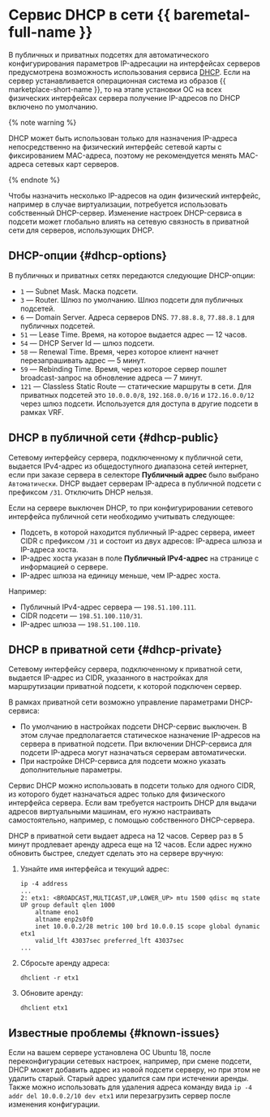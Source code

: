 # Сервис DHCP в сети {{ baremetal-full-name }}

В публичных и приватных подсетях для автоматического конфигурирования параметров IP-адресации на интерфейсах серверов предусмотрена возможность использования сервиса [DHCP](https://ru.wikipedia.org/wiki/DHCP). Если на сервер устанавливается операционная система из образов {{ marketplace-short-name }}, то на этапе установки ОС на всех физических интерфейсах сервера получение IP-адресов по DHCP включено по умолчанию.

{% note warning %}

DHCP может быть использован только для назначения IP-адреса непосредственно на физический интерфейс сетевой карты с фиксированием MAC-адреса, поэтому не рекомендуется менять MAC-адреса сетевых карт серверов. 

{% endnote %}

Чтобы назначить несколько IP-адресов на один физический интерфейс, например в случае виртуализации, потребуется использовать собственный DHCP-сервер. Изменение настроек DHCP-сервиса в подсети может глобально влиять на сетевую связность в приватной сети для серверов, использующих DHCP.

## DHCP-опции {#dhcp-options}

В публичных и приватных сетях передаются следующие DHCP-опции:

* `1` — Subnet Mask. Маска подсети.
* `3` — Router. Шлюз по умолчанию. Шлюз подсети для публичных подсетей.
* `6` — Domain Server. Адреса серверов DNS. `77.88.8.8`, `77.88.8.1` для публичных подсетей.
* `51` — Lease Time. Время, на которое выдается адрес — 12 часов.
* `54` — DHCP Server Id — шлюз подсети.
* `58` — Renewal Time. Время, через которое клиент начнет перезапрашивать адрес — 5 минут.
* `59` — Rebinding Time. Время, через которое сервер пошлет broadcast-запрос на обновление адреса — 7 минут.
* `121` — Classless Static Route — статические маршруты в сети. Для приватных подсетей это `10.0.0.0/8`, `192.168.0.0/16` и `172.16.0.0/12` через шлюз подсети. Используется для доступа в другие подсети в рамках VRF.

## DHCP в публичной сети {#dhcp-public}

Сетевому интерфейсу сервера, подключенному к публичной сети, выдается IPv4-адрес из общедоступного диапазона сетей интернет, если при заказе сервера в селекторе **Публичный адрес** было выбрано `Автоматически`. DHCP выдает серверам IP-адреса в публичной подсети с префиксом `/31`. Отключить DHCP нельзя.

Если на сервере выключен DHCP, то при конфигурировании сетевого интерфейса публичной сети необходимо учитывать следующее:

* Подсеть, в которой находится публичный IP-адрес сервера, имеет CIDR с префиксом `/31` и состоит из двух адресов: IP-адреса шлюза и IP-адреса хоста.
* IP-адрес хоста указан в поле **Публичный IPv4-адрес** на странице с информацией о сервере.
* IP-адрес шлюза на единицу меньше, чем IP-адрес хоста.

Например:

* Публичный IPv4-адрес сервера — `198.51.100.111`.
* CIDR подсети — `198.51.100.110/31`.
* IP-адрес шлюза — `198.51.100.110`.

## DHCP в приватной сети {#dhcp-private}

Сетевому интерфейсу сервера, подключенному к приватной сети, выдается IP-адрес из CIDR, указанного в настройках для маршрутизации приватной подсети, к которой подключен сервер.

В рамках приватной сети возможно управление параметрами DHCP-сервиса:

* По умолчанию в настройках подсети DHCP-сервис выключен. В этом случае предполагается статическое назначение IP-адресов на сервера в приватной подсети. При включении DHCP-сервиса для подсети IP-адреса могут назначаться серверам автоматически. 
* При настройке DHCP-сервиса для подсети можно указать дополнительные параметры.

Сервис DHCP можно использовать в подсети только для одного CIDR, из которого будет назначаться адрес только для физического интерфейса сервера. Если вам требуется настроить DHCP для выдачи адресов виртуальными машинам, его нужно настраивать самостоятельно, например, с помощью собственного DHCP-сервера.

DHCP в приватной сети выдает адреса на 12 часов. Сервер раз в 5 минут продлевает аренду адреса еще на 12 часов. Если адрес нужно обновить быстрее, следует сделать это на сервере вручную:

1. Узнайте имя интерфейса и текущий адрес:

    ```
    ip -4 address
    ...
    2: etx1: <BROADCAST,MULTICAST,UP,LOWER_UP> mtu 1500 qdisc mq state UP group default qlen 1000
        altname eno1
        altname enp2s0f0
        inet 10.0.0.2/28 metric 100 brd 10.0.0.15 scope global dynamic etx1
        valid_lft 43037sec preferred_lft 43037sec
    ...
    ```

1. Сбросьте аренду адреса:

    ```
    dhclient -r etx1
    ```

1. Обновите аренду:

    ```
    dhclient etx1
    ```

## Известные проблемы {#known-issues}

Если на вашем сервере установлена ОС Ubuntu 18, после переконфигурации сетевых настроек, например, при смене подсети, DHCP может добавить адрес из новой подсети серверу, но при этом не удалить старый.  Старый адрес удалится сам при истечении аренды. Также можно использовать для удаления адреса команду вида `ip -4 addr del 10.0.0.2/10 dev etx1` или перезагрузить сервер после изменения конфигурации. 
